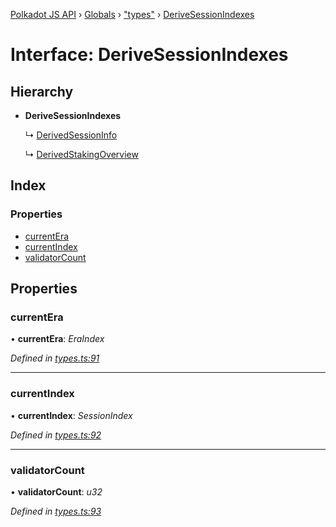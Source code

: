 [Polkadot JS API](../README.md) › [Globals](../globals.md) › ["types"](../modules/_types_.md) › [DeriveSessionIndexes](_types_.derivesessionindexes.md)

# Interface: DeriveSessionIndexes

## Hierarchy

* **DeriveSessionIndexes**

  ↳ [DerivedSessionInfo](_types_.derivedsessioninfo.md)

  ↳ [DerivedStakingOverview](_types_.derivedstakingoverview.md)

## Index

### Properties

* [currentEra](_types_.derivesessionindexes.md#currentera)
* [currentIndex](_types_.derivesessionindexes.md#currentindex)
* [validatorCount](_types_.derivesessionindexes.md#validatorcount)

## Properties

###  currentEra

• **currentEra**: *EraIndex*

*Defined in [types.ts:91](https://github.com/polkadot-js/api/blob/b2daf7482f/packages/api-derive/src/types.ts#L91)*

___

###  currentIndex

• **currentIndex**: *SessionIndex*

*Defined in [types.ts:92](https://github.com/polkadot-js/api/blob/b2daf7482f/packages/api-derive/src/types.ts#L92)*

___

###  validatorCount

• **validatorCount**: *u32*

*Defined in [types.ts:93](https://github.com/polkadot-js/api/blob/b2daf7482f/packages/api-derive/src/types.ts#L93)*
